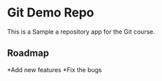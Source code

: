 # Git Demo Repo
This is a Sample a repository app for the Git course.

## Roadmap
*Add new features
*Fix the bugs


